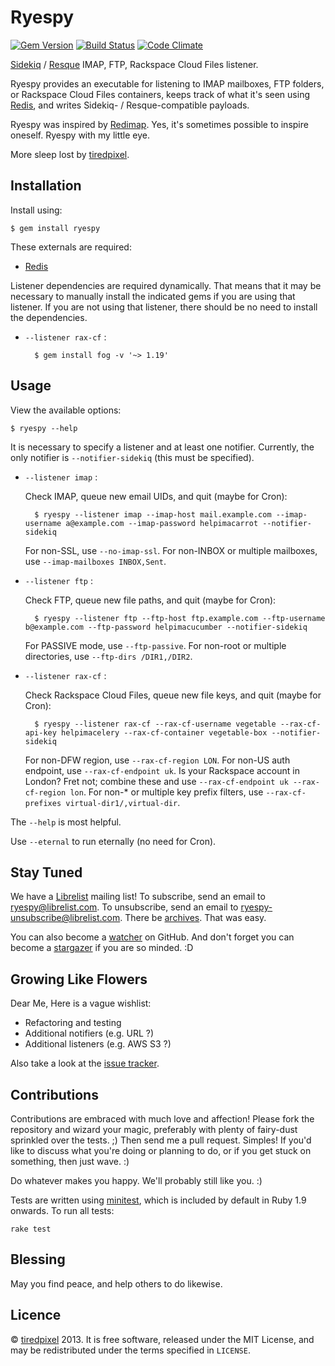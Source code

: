 # Ryespy

[![Gem Version](https://badge.fury.io/rb/ryespy.png)](http://badge.fury.io/rb/ryespy)
[![Build Status](https://travis-ci.org/tiredpixel/ryespy.png?branch=master,stable)](https://travis-ci.org/tiredpixel/ryespy)
[![Code Climate](https://codeclimate.com/github/tiredpixel/ryespy.png)](https://codeclimate.com/github/tiredpixel/ryespy)

[Sidekiq](https://github.com/mperham/sidekiq) /
[Resque](https://github.com/resque/resque) IMAP, FTP, Rackspace Cloud Files listener.

Ryespy provides an executable for listening to
IMAP mailboxes,
FTP folders,
or Rackspace Cloud Files containers,
keeps track of what it's seen using [Redis](http://redis.io), and writes
Sidekiq- / Resque-compatible payloads.

Ryespy was inspired by [Redimap](https://github.com/tiredpixel/redimap).
Yes, it's sometimes possible to inspire oneself.
Ryespy with my little eye.

More sleep lost by [tiredpixel](http://www.tiredpixel.com).


## Installation

Install using:

    $ gem install ryespy

These externals are required:

- [Redis](http://redis.io)

Listener dependencies are required dynamically. That means that it may be necessary to manually install the indicated gems if you are using that listener. If you are not using that listener, there should be no need to install the dependencies.

- `--listener rax-cf` :
  
        $ gem install fog -v '~> 1.19'


## Usage

View the available options:

    $ ryespy --help

It is necessary to specify a listener and at least one notifier. Currently, the only notifier is `--notifier-sidekiq` (this must be specified).

- `--listener imap` :
  
  Check IMAP, queue new email UIDs, and quit (maybe for Cron):
  
        $ ryespy --listener imap --imap-host mail.example.com --imap-username a@example.com --imap-password helpimacarrot --notifier-sidekiq
  
  For non-SSL, use `--no-imap-ssl`. For non-INBOX or multiple mailboxes, use `--imap-mailboxes INBOX,Sent`.

- `--listener ftp` :
  
  Check FTP, queue new file paths, and quit (maybe for Cron):
  
        $ ryespy --listener ftp --ftp-host ftp.example.com --ftp-username b@example.com --ftp-password helpimacucumber --notifier-sidekiq
  
  For PASSIVE mode, use `--ftp-passive`. For non-root or multiple directories, use `--ftp-dirs /DIR1,/DIR2`.

- `--listener rax-cf` :
  
  Check Rackspace Cloud Files, queue new file keys, and quit (maybe for Cron):
  
        $ ryespy --listener rax-cf --rax-cf-username vegetable --rax-cf-api-key helpimacelery --rax-cf-container vegetable-box --notifier-sidekiq
  
  For non-DFW region, use `--rax-cf-region LON`. For non-US auth endpoint, use `--rax-cf-endpoint uk`. Is your Rackspace account in London? Fret not; combine these and use `--rax-cf-endpoint uk --rax-cf-region lon`. For non-* or multiple key prefix filters, use `--rax-cf-prefixes virtual-dir1/,virtual-dir`.

The `--help` is most helpful.

Use `--eternal` to run eternally (no need for Cron).


## Stay Tuned

We have a [Librelist](http://librelist.com) mailing list!
To subscribe, send an email to <ryespy@librelist.com>.
To unsubscribe, send an email to <ryespy-unsubscribe@librelist.com>.
There be [archives](http://librelist.com/browser/ryespy/).
That was easy.

You can also become a [watcher](https://github.com/tiredpixel/ryespy/watchers)
on GitHub. And don't forget you can become a [stargazer](https://github.com/tiredpixel/ryespy/stargazers) if you are so minded. :D


## Growing Like Flowers

Dear Me, Here is a vague wishlist:

- Refactoring and testing
- Additional notifiers (e.g. URL ?)
- Additional listeners (e.g. AWS S3 ?)

Also take a look at the [issue tracker](https://github.com/tiredpixel/ryespy/issues).


## Contributions

Contributions are embraced with much love and affection!
Please fork the repository and wizard your magic, preferably with plenty of
fairy-dust sprinkled over the tests. ;)
Then send me a pull request. Simples!
If you'd like to discuss what you're doing or planning to do, or if you get
stuck on something, then just wave. :)

Do whatever makes you happy. We'll probably still like you. :)

Tests are written using [minitest](https://github.com/seattlerb/minitest),
which is included by default in Ruby 1.9 onwards. To run all tests:

    rake test


## Blessing

May you find peace, and help others to do likewise.


## Licence

© [tiredpixel](http://www.tiredpixel.com) 2013.
It is free software, released under the MIT License, and may be redistributed
under the terms specified in `LICENSE`.
